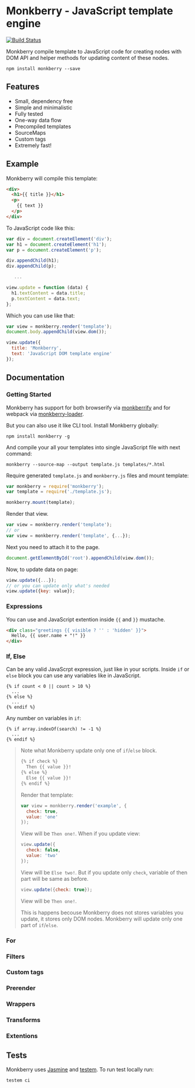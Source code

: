 # Monkberry - JavaScript template engine
[![Build Status](https://travis-ci.org/monkberry/monkberry.svg?branch=master)](https://travis-ci.org/monkberry/monkberry)

Monkberry compile template to JavaScript code for creating nodes with DOM API and helper methods for updating content of these nodes.

```
npm install monkberry --save
```

## Features

* Small, dependency free
* Simple and minimalistic
* Fully tested
* One-way data flow
* Precompiled templates
* SourceMaps
* Custom tags
* Extremely fast!

## Example

Monkberry will compile this template:
```html
<div>
  <h1>{{ title }}</h1>
  <p>
    {{ text }}
  </p>
</div>
```

To JavaScript code like this:
```js
var div = document.createElement('div');
var h1 = document.createElement('h1');
var p = document.createElement('p');

div.appendChild(h1);
div.appendChild(p);

   ...

view.update = function (data) {
  h1.textContent = data.title;
  p.textContent = data.text;
};
```

Which you can use like that: 
```js
var view = monkberry.render('template');
document.body.appendChild(view.dom()); 

view.update({
  title: 'Monkberry',
  text: 'JavaScript DOM template engine'
});
```

## Documentation

### Getting Started

Monkberry has support for both browserify via [monkberrify](https://github.com/monkberry/monkberrify) and for webpack via [monkberry-loader](https://github.com/monkberry/monkberry-loader). 

But you can also use it like CLI tool. Install Monkberry globally:

```
npm install monkberry -g
```

And compile your all your templates into single JavaScript file with next command:

```
monkberry --source-map --output template.js templates/*.html
```

Require generated `template.js` and `monkberry.js` files and mount template:

```js
var monkberry = require('monkberry');
var template = require('./template.js');

monkberry.mount(template);
```

Render that view.

```js
var view = monkberry.render('template'); 
// or
var view = monkberry.render('template', {...}); 
```

Next you need to attach it to the page.

```js
document.getElementById('root').appendChild(view.dom());
```

Now, to update data on page:

```js
view.update({...});
// or you can update only what's needed
view.update({key: value});
```

### Expressions

You can use and JavaScript extention inside `{{` and `}}` mustache.

```html
<div class="greetings {{ visible ? '' : 'hidden' }}">
  Hello, {{ user.name + "!" }}
</div>
```

### If, Else
Can be any valid JavaScrpt expression, just like in your scripts. Inside `if` or `else` block you can use any variables like in JavaScript.
```twig
{% if count < 0 || count > 10 %}
  ...
{% else %}
  ...
{% endif %}
```
Any number on variables in `if`:
```
{% if array.indexOf(search) != -1 %}
  ...
{% endif %}
```

> Note what Monkberry update only one of `if`/`else` block.
> ```html
> {% if check %}
>   Then {{ value }}!
> {% else %}
>   Else {{ value }}!
> {% endif %}
> ```
> Render that template:
> ```js
> var view = monkberry.render('example', {
>   check: true,
>   value: 'one'
> });
> ```
> View will be `Then one!`. When if you update view:
> ```js
> view.update({
>   check: false,
>   value: 'two'
> });
> ```
> View will be `Else two!`. But if you update only `check`, variable of then part will be same as before.
> ```js
> view.update({check: true});
> ```
> View will be `Then one!`. 
>
> This is happens becouse Monkberry does not stores variables you update, it stores only DOM nodes.
> Monkberry will update only one part of `if`/`else`.

### For

### Filters

### Custom tags

### Prerender

### Wrappers

### Transforms

### Extentions

## Tests

Monkberry uses [Jasmine](http://jasmine.github.io) and [testem](https://github.com/airportyh/testem). To run test locally run:
```
testem ci
```
